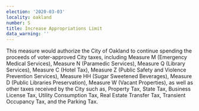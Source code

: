 ```yaml
---
election: '2020-03-03'
locality: oakland
number: S
title: Increase Appropriations Limit
data_warning: ''
---
```

This measure would authorize the City of Oakland to continue spending the proceeds of voter-approved City taxes, including Measure M (Emergency Medical Services), Measure N (Paramedic Services), Measure Q (Library Services), Measure C (Hotel Tax), Measure Z (Public Safety and Violence 
Prevention Services), Measure HH (Sugar Sweetened Beverages), Measure D (Public Libraries 
Preservation), Measure W (Vacant Properties), as well as other taxes received by the City such 
as, Property Tax, State Tax, Business License Tax, Utility Consumption Tax, Real Estate 
Transfer Tax, Transient Occupancy Tax, and the Parking Tax.
